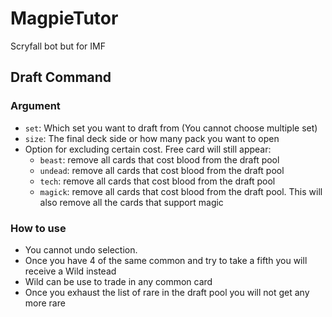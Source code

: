 # MagpieTutor
Scryfall bot but for IMF

## Draft Command ##

### Argument ###
- `set`: Which set you want to draft from (You cannot choose multiple set)
- `size`: The final deck side or how many pack you want to open
- Option for excluding certain cost. Free card will still appear:
    - `beast`: remove all cards that cost blood from the draft pool
    - `undead`: remove all cards that cost blood from the draft pool
    - `tech`: remove all cards that cost blood from the draft pool
    - `magick`: remove all cards that cost blood from the draft pool. This will also remove all the cards that support magic

### How to use ###
- You cannot undo selection. 
- Once you have 4 of the same common and try to take a fifth you will receive a Wild instead 
- Wild can be use to trade in any common card
- Once you exhaust the list of rare in the draft pool you will not get any more rare


